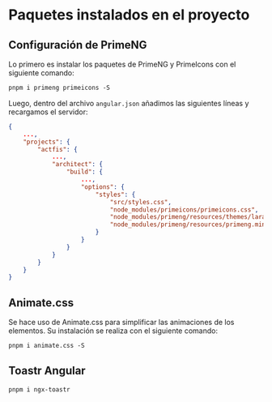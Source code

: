# Paquetes instalados en el proyecto

## Configuración de PrimeNG

Lo primero es instalar los paquetes de PrimeNG y PrimeIcons con el siguiente comando:

```txt
pnpm i primeng primeicons -S
```

Luego, dentro del archivo `angular.json` añadimos las siguientes líneas y recargamos el servidor:

```json
{
    ...,
    "projects": {
        "actfis": {
            ...,
            "architect": {
                "build": {
                    ...,
                    "options": {
                        "styles": {
                            "src/styles.css",
                            "node_modules/primeicons/primeicons.css",
                            "node_modules/primeng/resources/themes/lara-light-blue/theme.css",
                            "node_modules/primeng/resources/primeng.min.css"
                        }
                    }
                }
            }
        }
    }
}
```

## Animate.css

Se hace uso de Animate.css para simplificar las animaciones de los elementos. Su instalación se realiza con el siguiente comando:

```txt
pnpm i animate.css -S
```

## Toastr Angular

```txt
pnpm i ngx-toastr
```
